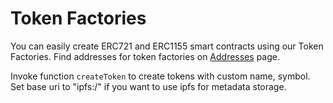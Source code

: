 # Token Factories

You can easily create ERC721 and ERC1155 smart contracts using our Token Factories. Find addresses for token factories on [Addresses](../contract-addresses.md) page.

Invoke function `createToken` to create tokens with custom name, symbol. Set base uri to "ipfs:/" if you want to use ipfs for metadata storage.

